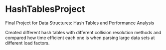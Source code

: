 # HashTablesProject
Final Project for Data Structures: Hash Tables and Performance Analysis

Created different hash tables with different collision resolution methods and compared how time efficient each one is when parsing large data sets at different load factors.